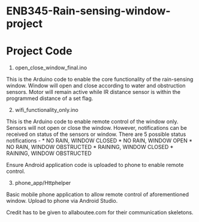 # ENB345-Rain-sensing-window-project
# Project Code

1) open_close_window_final.ino

This is the Arduino code to enable the core functionality of the rain-sensing window.
Window will open and close according to water and obstruction sensors. Motor will remain
active while IR distance sensor is within the programmed distance of a set flag.

2) wifi_functionality_only.ino

This is the Arduino code to enable remote control of the window only. Sensors will not
open or close the window. However, notifications can be received on status of the sensors
or window. There are 5 possible status notifications -
      * NO RAIN, WINDOW CLOSED
      * NO RAIN, WINDOW OPEN
      * NO RAIN, WINDOW OBSTRUCTED
      * RAINING, WINDOW CLOSED
      * RAINING, WINDOW OBSTRUCTED

Ensure Android application code is uploaded to phone to enable remote control.

3) phone_app/Httphelper

Basic mobile phone application to allow remote control of aforementioned window. Upload
to phone via Android Studio.

Credit has to be given to allaboutee.com for their communication skeletons.
